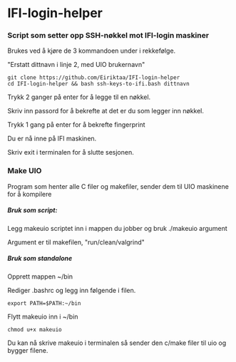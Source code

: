 # IFI-login-helper

### Script som setter opp SSH-nøkkel mot IFI-login maskiner

Brukes ved å kjøre de 3 kommandoen under i rekkefølge.

"Erstatt dittnavn i linje 2, med UIO brukernavn"
```
git clone https://github.com/Eiriktaa/IFI-login-helper 
cd IFI-login-helper && bash ssh-keys-to-ifi.bash dittnavn

```
Trykk 2 ganger på enter for å legge til en nøkkel.

Skriv inn passord for å bekrefte at det er du som legger inn nøkkel.

Trykk 1 gang på enter for å bekrefte fingerprint

Du er nå inne på IFI maskinen.

Skriv exit i terminalen for å slutte sesjonen.

### Make UIO
Program som henter alle C filer og makefiler, sender dem til UIO maskinene for å kompilere

##### Bruk som script:

Legg makeuio scriptet inn i mappen du jobber og bruk ./makeuio argument

Argument er til makefilen, "run/clean/valgrind"

##### Bruk som standalone

Opprett mappen ~/bin

Rediger .bashrc og legg inn følgende i filen.
```
export PATH=$PATH:~/bin
```
Flytt makeuio inn i ~/bin

```
chmod u+x makeuio
```
Du kan nå skrive makeuio i terminalen så sender den  c/make filer til uio og bygger filene.

